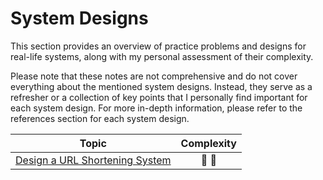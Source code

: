 # System Designs

This section provides an overview of practice problems and designs for real-life systems, along with my personal assessment of their complexity.

Please note that these notes are not comprehensive and do not cover everything about the mentioned system designs. Instead, they serve as a refresher or a collection of key points that I personally find important for each system design. For more in-depth information, please refer to the references section for each system design.

|                                  Topic                                   |   Complexity    |
| :----------------------------------------------------------------------: | :-------------: |
| [Design a URL Shortening System](./01-design-a-url-shortening-system.md) | :star2: :star2: |
